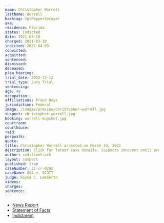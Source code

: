 ```yaml
---
name: Christopher Worrell
lastName: Worrell
hashtag: SgtPepperSprayer
aka:
residence: Florida
status: Indicted
date: 2021-03-10
charged: 2021-03-10
indicted: 2021-04-09
convicted:
acquitted:
sentenced:
dismissed:
deceased:
plea_hearing:
trial_date: 2022-12-12
trial_type: Jury Trial
sentencing:
age: 49
occupation:
affiliations: Proud Boys
jurisdiction: Federal
image: /images/preview/christopher-worrell.jpg
suspect: christopher-worrell.jpg
booking: worrell-mugshot.jpg
courtroom:
courthouse:
raid:
perpwalk:
quote:
title: Christopher Worrell arrested on March 10, 2021
description: Click for latest case details. Suspects innocent until proven guilty.
author: seditiontrack
layout: suspect
published: true
caseNumber: 21-cr-0292
caseName: USA v. SCOTT
judge: Royce C. Lamberth
videos:
charges:
sentence:
---
```

- [News Report](https://www.naplesnews.com/story/news/2021/03/13/christopher-worrell-arrested-naples-ties-proud-boys-capitol-riot-suspected/4682025001/)
- [Statement of Facts](https://www.justice.gov/usao-dc/case-multi-defendant/file/1379556/download)
- [Indictment](https://www.justice.gov/usao-dc/case-multi-defendant/file/1387156/download)
